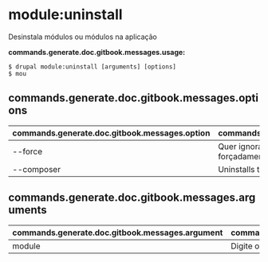 # module:uninstall
Desinstala módulos ou módulos na aplicação

**commands.generate.doc.gitbook.messages.usage:**
```
$ drupal module:uninstall [arguments] [options]
$ mou  
```

## commands.generate.doc.gitbook.messages.options
commands.generate.doc.gitbook.messages.option | commands.generate.doc.gitbook.messages.details
-------|-------------
--force | Quer ignorar as dependências desinstalar o módulo forçadamente?
--composer | Uninstalls the module using Composer

## commands.generate.doc.gitbook.messages.arguments
commands.generate.doc.gitbook.messages.argument | commands.generate.doc.gitbook.messages.details
---------|-------------
module | Digite o nome do módulo
